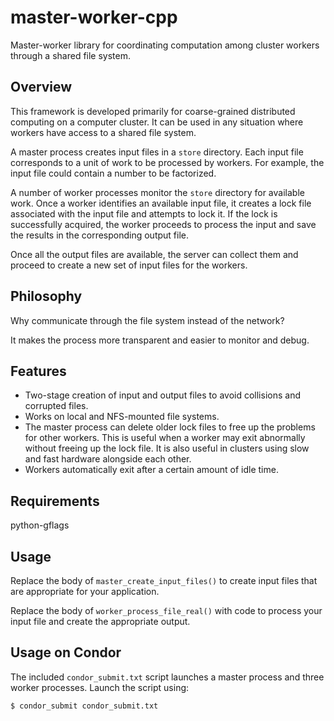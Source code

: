 # master-worker-cpp

Master-worker library for coordinating computation among cluster workers through a shared file system.

## Overview

This framework is developed primarily for coarse-grained distributed computing on a computer cluster.  It can be used in any situation where workers have access to a shared file system.

A master process creates input files in a `store` directory.  Each input file corresponds to a unit of work to be processed by workers.  For example, the input file could contain a number to be factorized.

A number of worker processes monitor the `store` directory for available work.  Once a worker identifies an available input file, it creates a lock file associated with the input file and attempts to lock it.  If the lock is successfully acquired, the worker proceeds to process the input and save the results in the corresponding output file.

Once all the output files are available, the server can collect them and proceed to create a new set of input files for the workers.

## Philosophy

Why communicate through the file system instead of the network?

It makes the process more transparent and easier to monitor and debug.

## Features

- Two-stage creation of input and output files to avoid collisions and corrupted files.
- Works on local and NFS-mounted file systems.
- The master process can delete older lock files to free up the problems for other workers.  This is useful when a worker may exit abnormally without freeing up the lock file.  It is also useful in clusters using slow and fast hardware alongside each other.
- Workers automatically exit after a certain amount of idle time.

## Requirements

python-gflags

## Usage

Replace the body of `master_create_input_files()` to create input files that are
appropriate for your application.

Replace the body of `worker_process_file_real()` with code to process your input
file and create the appropriate output.

## Usage on Condor

The included `condor_submit.txt` script launches a master process and three worker processes.  Launch the script using:

```bash
$ condor_submit condor_submit.txt
```


